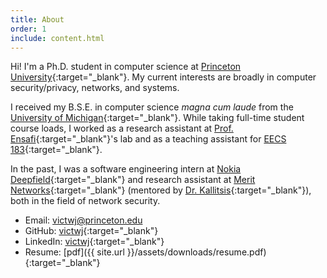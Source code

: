 ```yaml
---
title: About
order: 1
include: content.html
---
```


Hi! I'm a Ph.D. student in computer science at [Princeton
University](https://www.cs.princeton.edu/){:target="_blank"}. My current
interests are broadly in computer security/privacy, networks, and systems.

I received my B.S.E. in computer science _magna cum laude_ from the [University of
Michigan](https://www.eecs.umich.edu/cse/){:target="_blank"}. While taking full-time student
course loads, I worked as a research assistant at [Prof.
Ensafi](https://ensa.fi){:target="_blank"}'s lab and as a teaching assistant for [EECS
183](https://eecs183.org){:target="_blank"}.

In the past, I was a software engineering intern at [Nokia
Deepfield](https://www.nokia.com/networks/solutions/deepfield/){:target="_blank"}
and research assistant at [Merit Networks](https://www.merit.edu){:target="_blank"} (mentored by [Dr.
Kallitsis](http://www-personal.umich.edu/~mgkallit/){:target="_blank"}), both in the field of
network security.


- Email: [victwj@princeton.edu](mailto:vo6@princeton.edu)  
- GitHub: [victwj](https://github.com/victwj){:target="_blank"}  
- LinkedIn: [victwj](https://www.linkedin.com/in/victwj/){:target="_blank"}  
- Resume: [pdf]({{ site.url }}/assets/downloads/resume.pdf){:target="_blank"}  
